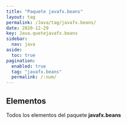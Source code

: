 ```yaml
---
title: "Paquete javafx.beans"
layout: tag
permalink: /Java/tag/javafx.beans/
date: 2020-12-29
key: Java.quetejavafx.beans
sidebar: 
  nav: java
aside: 
  toc: true
pagination: 
  enabled: true
  tag: "javafx.beans"
  permalink: /:num/
---
```


<h2>Elementos</h2>
Todos los elementos del paquete <strong>javafx.beans</strong>
